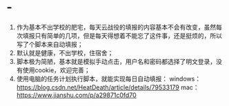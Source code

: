 # -
1. 作为基本不出学校的肥宅，每天云战役的填报的内容基本不会有改变，虽然每次填报只有简单的几项，但是每天得想着不能忘了这件事，还是挺烦的，所以写了个脚本来自动填报；
2. 默认就是健康，不出学校，住宿舍；
3. 脚本极为简陋，基本就是模拟手动点击，用户名和密码都选择了明文登录，没有使用cookie，欢迎完善；
4. 使用电脑的任务计划执行脚本，就能实现每日自动填报：
  windows：https://blog.csdn.net/HeatDeath/article/details/79533179
  mac：https://www.jianshu.com/p/a29871c0fd70
